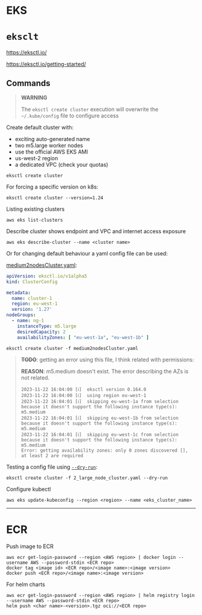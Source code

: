 # EKS

# `eksclt`
https://eksctl.io/

https://eksctl.io/getting-started/

## Commands

> **WARNING**
> 
> The `eksctl create cluster` execution will overwrite the `~/.kube/config` file to configure access

Create default cluster with:
- exciting auto-generated name
- two m5.large worker nodes
- use the official AWS EKS AMI
- us-west-2 region
- a dedicated VPC (check your quotas)

```shell
eksctl create cluster
```

For forcing a specific version on k8s:
```shell
eksctl create cluster --version=1.24
```

Listing existing clusters
```shell
aws eks list-clusters
```

Describe cluster shows endpoint and VPC and internet access exposure
```shell
aws eks describe-cluster --name <cluster name>
```

Or for changing default behaviour a yaml config file can be used:

[medium2nodesCluster.yaml](./2_large_node_cluster.yaml):
```yaml
apiVersion: eksctl.io/v1alpha5
kind: ClusterConfig

metadata:
  name: cluster-1
  region: eu-west-1
  version: '1.27'
nodeGroups:
  - name: ng-1
    instanceType: m5.large
    desiredCapacity: 2
    availabilityZones: [ "eu-west-1a", "eu-west-1b" ]
```

````shell
eksctl create cluster -f medium2nodesCluster.yaml
````

> **~~TODO~~**: getting an error using this file, I think related with permissions:
>
> **REASON**: m5.medium doesn't exist. The error describing the AZs is not related.
>
> ```shell
> 2023-11-22 16:04:00 [ℹ]  eksctl version 0.164.0
> 2023-11-22 16:04:00 [ℹ]  using region eu-west-1
> 2023-11-22 16:04:01 [ℹ]  skipping eu-west-1a from selection because it doesn't support the following instance type(s): m5.medium
> 2023-11-22 16:04:01 [ℹ]  skipping eu-west-1b from selection because it doesn't support the following instance type(s): m5.medium
> 2023-11-22 16:04:01 [ℹ]  skipping eu-west-1c from selection because it doesn't support the following instance type(s): m5.medium
> Error: getting availability zones: only 0 zones discovered [], at least 2 are required
> ```

Testing a config file using [`--dry-run`](https://eksctl.io/usage/dry-run/):
```shell
eksctl create cluster -f 2_large_node_cluster.yaml --dry-run 
```

Configure kubectl
```shell
aws eks update-kubeconfig --region <region> --name <eks_cluster_name>
```

---

# ECR

Push image to ECR
```shell
aws ecr get-login-password --region <AWS region> | docker login --username AWS --password-stdin <ECR repo>
docker tag <image id> <ECR repo>/<image name>:<image version>
docker push <ECR repo>/<image name>:<image version>
```

For helm charts
```shell
aws ecr get-login-password --region <AWS region> | helm registry login --username AWS --password-stdin <ECR repo>
helm push <char name>-<version>.tgz oci://<ECR repo>
```